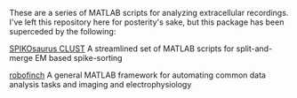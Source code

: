 These are a series of MATLAB scripts for analyzing extracellular recordings. I've left this repository here for posterity's sake, but this package has been superceded by the following:

[SPIKOsaurus CLUST](https://github.com/jmarkow/spikoclust) A streamlined set of MATLAB scripts for split-and-merge EM based spike-sorting

[robofinch](https://github.com/jmarkow/robofinch) A general MATLAB framework for automating common data analysis tasks and imaging and electrophysiology 
